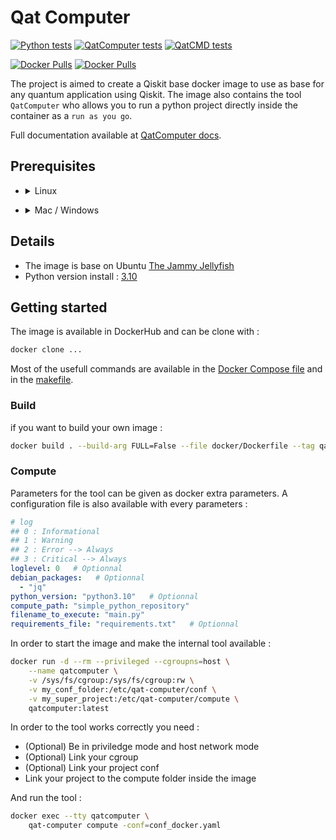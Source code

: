 # Qat Computer

[![Python tests](https://github.com/mickahell/qat-computer/actions/workflows/python.yaml/badge.svg)](https://github.com/mickahell/qat-computer/actions/workflows/python.yaml)
[![QatComputer tests](https://github.com/mickahell/qat-computer/actions/workflows/qat-computer.yaml/badge.svg)](https://github.com/mickahell/qat-computer/actions/workflows/qat-computer.yaml)
[![QatCMD tests](https://github.com/mickahell/qat-computer/actions/workflows/qat-cmd.yaml/badge.svg)](https://github.com/mickahell/qat-computer/actions/workflows/qat-cmd.yaml)

[![Docker Pulls](https://img.shields.io/docker/pulls/mickahell/qatcomputer?label=QatComputer&style=for-the-badge)](https://hub.docker.com/r/mickahell/qatcomputer)
[![Docker Pulls](https://img.shields.io/docker/pulls/mickahell/qatcomputer-full?label=QatComputer%20Full&style=for-the-badge)](https://hub.docker.com/r/mickahell/qatcomputer-full)

<!--
[![GitHub release (latest by date)](https://img.shields.io/github/v/release/mickahell/qat-computer)](https://github.com/mickahell/qat-computer/releases)
[![Docker Pulls](https://img.shields.io/docker/pulls/mickahell/qat-computer?label=QatComputer&style=for-the-badge)](https://hub.docker.com/r/mickahell/qat-computer)
-->

The project is aimed to create a Qiskit base docker image to use as base for any quantum application using Qiskit.
The image also contains the tool `QatComputer` who allows you to run a python project directly inside the container as a `run as you go`.

Full documentation available at [QatComputer docs](https://mickahell.github.io/qatcomputer/).

## Prerequisites

- <details><summary>Linux</summary>
  <pre>apt-get install docker-ce docker-ce-cli containerd.io</pre>
</details>

- <details><summary>Mac / Windows</summary>
  https://www.docker.com/products/docker-desktop
</details>

## Details

- The image is base on Ubuntu [The Jammy Jellyfish](https://doc.ubuntu-fr.org/jammy)
- Python version install : [3.10](https://www.python.org/downloads/release/python-3104/)

## Getting started

The image is available in DockerHub and can be clone with :

```bash
docker clone ...
```

Most of the usefull commands are available in the [Docker Compose file](./docker-compose.yml) and in the [makefile](./makefile).

### Build

if you want to build your own image :

```bash
docker build . --build-arg FULL=False --file docker/Dockerfile --tag qatcomputer:latest
```

### Compute

Parameters for the tool can be given as docker extra parameters. A configuration file is also available with every parameters :

```yaml
# log
## 0 : Informational
## 1 : Warning
## 2 : Error --> Always
## 3 : Critical --> Always
loglevel: 0   # Optionnal
debian_packages:   # Optionnal
  - "jq"
python_version: "python3.10"   # Optionnal
compute_path: "simple_python_repository"
filename_to_execute: "main.py"
requirements_file: "requirements.txt"   # Optionnal
```

In order to start the image and make the internal tool available :

```bash
docker run -d --rm --privileged --cgroupns=host \
	--name qatcomputer \
	-v /sys/fs/cgroup:/sys/fs/cgroup:rw \
	-v my_conf_folder:/etc/qat-computer/conf \
	-v my_super_project:/etc/qat-computer/compute \
	qatcomputer:latest
```

In order to the tool works correctly you need :
- (Optional) Be in priviledge mode and host network mode
- (Optional) Link your cgroup
- (Optional) Link your project conf
- Link your project to the compute folder inside the image

And run the tool :

```bash
docker exec --tty qatcomputer \
	qat-computer compute -conf=conf_docker.yaml
```
